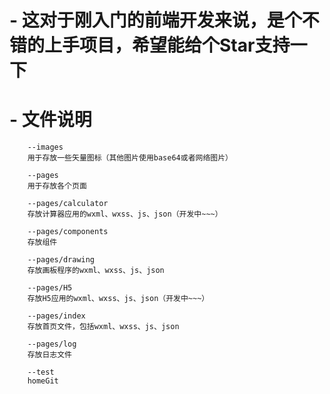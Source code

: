 # - 这对于刚入门的前端开发来说，是个不错的上手项目，希望能给个Star支持一下

# - 文件说明
        --images   
        用于存放一些矢量图标（其他图片使用base64或者网络图片）
        
        --pages    
        用于存放各个页面
        
        --pages/calculator
        存放计算器应用的wxml、wxss、js、json（开发中~~~）
        
        --pages/components
        存放组件

        --pages/drawing
        存放画板程序的wxml、wxss、js、json
        
        --pages/H5
        存放H5应用的wxml、wxss、js、json（开发中~~~）
        
        --pages/index
        存放首页文件，包括wxml、wxss、js、json
        
        --pages/log
        存放日志文件
        
        --test
        homeGit

        
        
